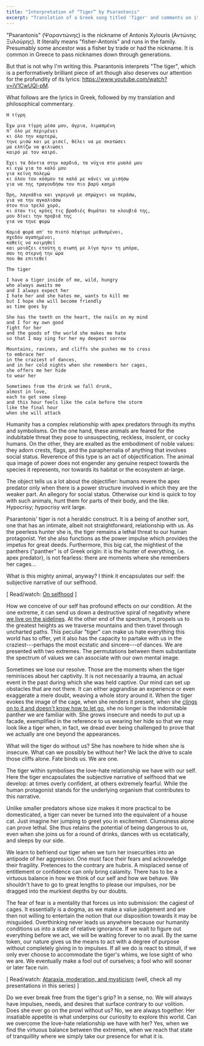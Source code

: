 ```yaml
---
title: "Interpretation of “Tiger” by Psarantonis"
excerpt: "Translation of a Greek song titled 'Tiger' and comments on its meaning."
---
```


"Psarantonis" (Ψαραντώνης) is the nickname of Antonis Xylouris (Αντώνης
Ξυλούρης).  It literally means "fisher-Antonis" and runs in the family.
Presumably some ancestor was a fisher by trade or had the nickname.  It
is common in Greece to pass nicknames down through generations.

But that is not why I'm writing this.  Psarantonis interprets "The
tiger", which is a performatively brilliant piece of art though also
deserves our attention for the profundity of its lyrics:
<https://www.youtube.com/watch?v=iV1CwUQl-pM>.

What follows are the lyrics in Greek, followed by my translation and
philosophical commentary.

```
Η τίγρη

Έχω μια τίγρη μέσα μου, άγρια, λιμασμένη
π' όλο με περιμένει
κι όλο την καρτερώ,
τηνε μισώ και με μισεί, θέλει να με σκοτώσει
μα ελπίζω να φιλιώσει
καιρό με τον καιρό.

Έχει τα δόντια στην καρδιά, τα νύχια στο μυαλό μου
κι εγώ για το καλό μου
για κείνη πολεμώ
κι όλου του κόσμου τα καλά με κάνει να μισήσω
για να της τραγουδήσω τον πιο βαρύ καημό

Όρη, λαγκάδια και γκρεμνά με σπρώχνει να περάσω,
για να την αγκαλιάσω
στον πιο τρελό χορό,
κι όταν τις κρύες τις βραδιές θυμάται τα κλουβιά της,
μου δίνει την προβιά της
για να τηνε φορώ

Καμιά φορά απ' το πιοτό πέφτομε μεθυσμένοι,
σχεδόν αγαπημένοι,
καθείς να κοιμηθεί
και μοιάζει ετούτη η σιωπή με λίγο πριν τη μπόρα,
σαν τη στερνή την ώρα
που θα επιτεθεί
```

```
The tiger

I have a tiger inside of me, wild, hungry
who always awaits me
and I always expect her
I hate her and she hates me, wants to kill me
but I hope she will become friendly
as time goes by

She has the teeth on the heart, the nails on my mind
and I for my own good
fight for her
and the goods of the world she makes me hate
so that I may sing for her my deepest sorrow

Mountains, ravines, and cliffs she pushes me to cross
to embrace her
in the craziest of dances,
and in her cold nights when she remembers her cages,
she offers me her hide
to wear her

Sometimes from the drink we fall drunk,
almost in love,
each to get some sleep
and this hour feels like the calm before the storm
like the final hour
when she will attack
```

Humanity has a complex relationship with apex predators through its
myths and symbolisms.  On the one hand, these animals are feared for the
indubitable threat they pose to unsuspecting, reckless, insolent, or
cocky humans.  On the other, they are exalted as the embodiment of noble
values: they adorn crests, flags, and the paraphernalia of anything that
involves social status.  Reverence of this type is an act of
objectification.  The animal qua image of power does not engender any
genuine respect towards the species it represents, nor towards its
habitat or the ecosystem at-large.

The object tells us a lot about the objectifier: humans revere the apex
predator only when there is a power structure involved in which they are
the weaker part.  An allegory for social status.  Otherwise our kind is
quick to toy with such animals, hunt them for parts of their body, and
the like.  Hypocrisy; hypocrisy writ large.

Psarantonis' tiger is not a heraldic construct.  It is a being of
another sort, one that has an intimate, albeit not straightforward,
relationship with us.  As the peerless hunter she is, the tiger remains
a lethal threat to our human protagonist.  Yet she also functions as the
power impulse which provides the impetus for great deeds.  Furthermore,
this big cat, the mightiest of the panthers ("panther" is of Greek
origin: it is the hunter of everything, i.e. apex predator), is not
fearless: there are moments where she remembers her cages...

What is this mighty animal, anyway?  I think it encapsulates our self:
the subjective narrative of our selfhood.

[ Read/watch: [On selfhood](https://protesilaos.com/books/2022-05-31-selfhood/) ]

How we conceive of our self has profound effects on our condition.  At
the one extreme, it can send us down a destructive spiral of negativity
where [we live on the sidelines](https://protesilaos.com/interpretations/2022-06-28-trypes-train/).
At the other end of the spectrum, it propels us to the greatest heights
as we traverse mountains and then travel through uncharted paths.
This peculiar "tiger" can make us hate everything this world has to
offer, yet it also has the capacity to partake with us in the
craziest---perhaps the most ecstatic and sincere---of dances.  We are
presented with two extremes.  The permutations between them substantiate
the spectrum of values we can associate with our own mental image.

Sometimes we lose our resolve.  Those are the moments when the tiger
reminisces about her captivity.  It is not necessarily a trauma, an
actual event in the past during which she was held captive.  Our mind
can set up obstacles that are not there.  It can either aggrandise an
experience or even exaggerate a mere doubt, weaving a whole story around
it.  When the tiger evokes the image of the cage, when she renders it
present, when she [clings on to it and doesn't know how to let
go](https://protesilaos.com/interpretations/2022-06-29-malamas-letter/),
she no longer is the indomitable panther we are familiar with.  She
grows insecure and needs to put up a facade, exemplified in the
reference to us wearing her hide so that we may look like a tiger when,
in fact, we dread ever being challenged to prove that we actually are
one beyond the appearances.

What will the tiger do without us?  She has nowhere to hide when she is
insecure.  What can we possibly be without her?  We lack the drive to
scale those cliffs alone.  Fate binds us.  We are one.

The tiger within symbolises the love-hate relationship we have with our
self.  Here the tiger encapsulates the subjective narrative of selfhood
that we develop: at times overly confident, at others extremely fearful.
While the human protagonist stands for the underlying organism that
contributes to this narrative.

Unlike smaller predators whose size makes it more practical to be
domesticated, a tiger can never be turned into the equivalent of a house
cat.  Just imagine her jumping to greet you in excitement.  Clumsiness
alone can prove lethal.  She thus retains the potential of being
dangerous to us, even when she joins us for a round of drinks, dances
with us ecstatically, and sleeps by our side.

We learn to befriend our tiger when we turn her insecurities into an
antipode of her aggression.  One must face their fears and acknowledge
their fragility.  Pretences to the contrary are hubris.  A misplaced
sense of entitlement or confidence can only bring calamity.  There has
to be a virtuous balance in how we think of our self and how we behave.
We shouldn't have to go to great lengths to please our impulses, nor be
dragged into the murkiest depths by our doubts.

The fear of fear is a mentality that forces us into submission: the
cagiest of cages.  It essentially is a dogma, as we make a value
judgement and are then not willing to entertain the notion that our
disposition towards it may be misguided.  Overthinking never leads us
anywhere because our humanity conditions us into a state of relative
ignorance.  If we wait to figure out everything before we act, we will
be waiting forever to no avail.  By the same token, our nature gives us
the means to act with a degree of purpose without completely giving in
to impulses.  If all we do is react to stimuli, if we only ever choose
to accommodate the tiger's whims, we lose sight of who we are.  We
eventually make a fool out of ourselves; a fool who will sooner or later
face ruin.

[ Read/watch: [Ataraxia, moderation, and
mysticism](https://protesilaos.com/books/2022-02-16-ataraxia-moderation-mysticism/)
(well, check all my presentations in this series) ]

Do we ever break free from the tiger's grip?  In a sense, no.  We will
always have impulses, needs, and desires that surface contrary to our
volition.  Does she ever go on the prowl without us?  No, we are always
together.  Her insatiable appetite is what underpins our curiosity to
explore this world.  Can we overcome the love-hate relationship we have
with her?  Yes, when we find the virtuous balance between the extremes,
when we reach that state of tranquillity where we simply take our
presence for what it is.
